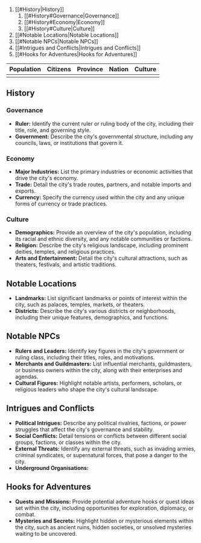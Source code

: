 1. [[#History|History]]
    1. [[#History#Governance|Governance]]
    2. [[#History#Economy|Economy]]
    3. [[#History#Culture|Culture]]
2. [[#Notable Locations|Notable Locations]]
3. [[#Notable NPCs|Notable NPCs]]
4. [[#Intrigues and Conflicts|Intrigues and Conflicts]]
5. [[#Hooks for Adventures|Hooks for Adventures]]

| Population | Citizens | Province | Nation | Culture |
| ---------- | -------- | -------- | ------ | ------- |
|            |          |          |        |         |

## History

### Governance

-   **Ruler:** Identify the current ruler or ruling body of the city, including their title, role, and governing style.
-   **Government:** Describe the city's governmental structure, including any councils, laws, or institutions that govern it.

### Economy

-   **Major Industries:** List the primary industries or economic activities that drive the city's economy.
-   **Trade:** Detail the city's trade routes, partners, and notable imports and exports.
-   **Currency:** Specify the currency used within the city and any unique forms of currency or trade practices.

### Culture

-   **Demographics:** Provide an overview of the city's population, including its racial and ethnic diversity, and any notable communities or factions.
-   **Religion:** Describe the city's religious landscape, including prominent deities, temples, and religious practices.
-   **Arts and Entertainment:** Detail the city's cultural attractions, such as theaters, festivals, and artistic traditions.

## Notable Locations

-   **Landmarks:** List significant landmarks or points of interest within the city, such as palaces, temples, markets, or theaters.
-   **Districts:** Describe the city's various districts or neighborhoods, including their unique features, demographics, and functions.

## Notable NPCs

-   **Rulers and Leaders:** Identify key figures in the city's government or ruling class, including their titles, roles, and motivations.
-   **Merchants and Guildmasters:** List influential merchants, guildmasters, or business owners within the city, along with their enterprises and agendas.
-   **Cultural Figures:** Highlight notable artists, performers, scholars, or religious leaders who shape the city's cultural landscape.

## Intrigues and Conflicts

-   **Political Intrigues:** Describe any political rivalries, factions, or power struggles that affect the city's governance and stability.
-   **Social Conflicts:** Detail tensions or conflicts between different social groups, factions, or classes within the city.
-   **External Threats:** Identify any external threats, such as invading armies, criminal syndicates, or supernatural forces, that pose a danger to the city.
-   **Underground Organisations:**

## Hooks for Adventures

-   **Quests and Missions:** Provide potential adventure hooks or quest ideas set within the city, including opportunities for exploration, diplomacy, or combat.
-   **Mysteries and Secrets:** Highlight hidden or mysterious elements within the city, such as ancient ruins, hidden societies, or unsolved mysteries waiting to be uncovered.
